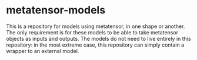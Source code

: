 # metatensor-models

This is a repository for models using metatensor, in one shape or another.
The only requirement is for these models to be able to take metatensor objects as inputs and outputs.
The models do not need to live entirely in this repository: in the most extreme case, this repository
can simply contain a wrapper to an external model.
